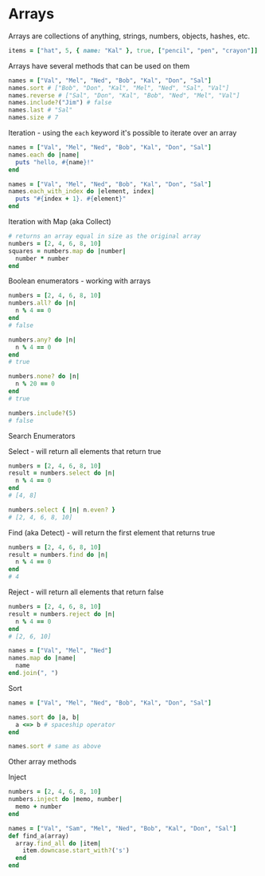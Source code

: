 # Arrays

Arrays are collections of anything, strings, numbers, objects, hashes, etc.

```ruby
items = ["hat", 5, { name: "Kal" }, true, ["pencil", "pen", "crayon"]]
```

Arrays have several methods that can be used on them

```ruby
names = ["Val", "Mel", "Ned", "Bob", "Kal", "Don", "Sal"]
names.sort # ["Bob", "Don", "Kal", "Mel", "Ned", "Sal", "Val"]
names.reverse # ["Sal", "Don", "Kal", "Bob", "Ned", "Mel", "Val"]
names.include?("Jim") # false
names.last # "Sal"
names.size # 7
```

Iteration - using the `each` keyword it's possible to iterate over an array

```ruby
names = ["Val", "Mel", "Ned", "Bob", "Kal", "Don", "Sal"]
names.each do |name|
  puts "hello, #{name}!"
end
```

```ruby
names = ["Val", "Mel", "Ned", "Bob", "Kal", "Don", "Sal"]
names.each_with_index do |element, index|
  puts "#{index + 1}. #{element}"
end
```

Iteration with Map (aka Collect)

```ruby
# returns an array equal in size as the original array
numbers = [2, 4, 6, 8, 10]
squares = numbers.map do |number|
  number * number
end
```

Boolean enumerators - working with arrays

```ruby
numbers = [2, 4, 6, 8, 10]
numbers.all? do |n|
  n % 4 == 0
end
# false

numbers.any? do |n|
  n % 4 == 0
end
# true

numbers.none? do |n|
  n % 20 == 0
end
# true

numbers.include?(5)
# false
```

Search Enumerators

Select - will return all elements that return true

```ruby
numbers = [2, 4, 6, 8, 10]
result = numbers.select do |n|
  n % 4 == 0
end
# [4, 8]

numbers.select { |n| n.even? }
# [2, 4, 6, 8, 10]
```

Find (aka Detect) - will return the first element that returns true

```ruby
numbers = [2, 4, 6, 8, 10]
result = numbers.find do |n|
  n % 4 == 0
end
# 4
```

Reject - will return all elements that return false

```ruby
numbers = [2, 4, 6, 8, 10]
result = numbers.reject do |n|
  n % 4 == 0
end
# [2, 6, 10]
```

```ruby
names = ["Val", "Mel", "Ned"]
names.map do |name|  
  name
end.join(", ")
```

Sort

```ruby
names = ["Val", "Mel", "Ned", "Bob", "Kal", "Don", "Sal"]

names.sort do |a, b|
  a <=> b # spaceship operator
end

names.sort # same as above
```

Other array methods

Inject

```ruby
numbers = [2, 4, 6, 8, 10]
numbers.inject do |memo, number|
  memo + number
end
```

```ruby
names = ["Val", "Sam", "Mel", "Ned", "Bob", "Kal", "Don", "Sal"]
def find_a(array)
  array.find_all do |item|
    item.downcase.start_with?('s')
  end
end
```